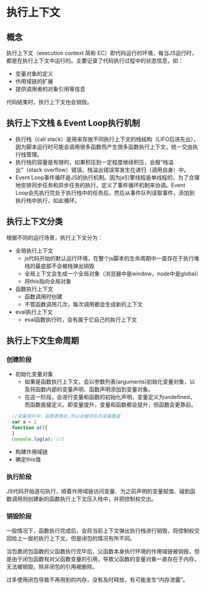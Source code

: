 # 执行上下文

## 概念
执行上下文（execution context 简称 EC）即代码运行的环境，每当JS运行时，都是在执行上下文中运行的。主要记录了代码执行过程中的状态信息，如：
- 变量对象的定义
- 作用域链的扩展
- 提供调用者的对象引用等信息

代码结束时，执行上下文也会销毁。

## 执行上下文栈 & Event Loop执行机制
- 执行栈（call stack）是用来存放不同执行上下文的栈结构（LIFO后进先出），因为脚本运行时可能会调用很多函数而产生很多函数执行上下文，统一交由执行栈管理。
- 执行栈的容量是有限的，如果积压到一定程度继续积压，会报“栈溢出”（stack overflow）错误。栈溢出错误常发生在递归（调用自身）中。
- Event Loop事件循环是JS的执行机制。因为js引擎线程是单线程的，为了合理地安排同步任务和异步任务的执行，定义了事件循环机制来协调。Event Loop会先执行完处于执行栈中的任务后，然后从事件队列读取事件，添加到执行栈中执行，如此循环。

## 执行上下文分类
根据不同的运行场景，执行上下文分为：
- 全局执行上下文
  - js代码开始的默认运行环境，在整个js脚本的生命周期中一直存在于执行堆栈的最底部不会被栈弹出销毁
  - 全局上下文会生成一个全局对象（浏览器中是window，node中是global）
  - 将this指向全局对象
- 函数执行上下文
  - 函数调用时创建
  - 不管函数调用几次，每次调用都会生成新的上下文
- eval执行上下文
  - eval函数执行时，会有属于它自己的执行上下文

## 执行上下文生命周期
### 创建阶段
- 初始化变量对象
  - 如果是函数执行上下文，会以参数列表(arguments)初始化变量对象，以及将函数内部的变量声明、函数声明添加到变量对象。
  - 在这一阶段，会进行变量和函数的初始化声明，变量定义为undefined，而函数直接定义。即变量提升，变量和函数都会提升，但函数会更靠前。
```javascript
  //变量提升中，函数更靠前,所以会被同名的变量覆盖
  var a = 2
  function a(){
  }
  console.log(a); //2
```
- 构建作用域链
- 确定this值

### 执行阶段
JS代码开始逐句执行，顺着作用域链访问变量、为之前声明的变量赋值、碰到函数调用则创建新的函数执行上下文压入栈中，并把控制权交出。

### 销毁阶段
一般情况下，函数执行完成后，会将当前上下文弹出执行栈进行销毁，将控制权交回给上一层的执行上下文。但是闭包的情况有所不同。

当包裹闭包函数的父函数执行完毕后，父函数本身执行环境的作用域链被销毁，但是由于闭包函数有对父函数变量的引用，导致父函数的变量对象一直存在于内存，无法被销毁，除非闭包的引用被删除。

过多使用闭包导致不再用到的内存，没有及时释放，有可能发生“内存泄露”。